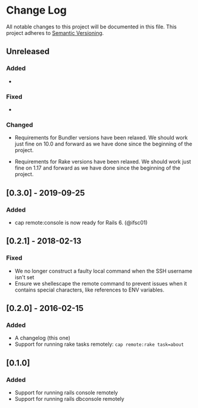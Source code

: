 # Change Log

All notable changes to this project will be documented in this file.
This project adheres to [Semantic Versioning](http://semver.org/).

## Unreleased

### Added

-

### Fixed

-

### Changed

- Requirements for Bundler versions have been relaxed. We should work just fine on 10.0 and forward as we have done since the beginning of the project.

- Requirements for Rake versions have been relaxed. We should work just fine on 1.17 and forward as we have done since the beginning of the project.

## [0.3.0] - 2019-09-25

### Added

- cap remote:console is now ready for Rails 6. (@ifsc01)

## [0.2.1] - 2018-02-13

### Fixed

- We no longer construct a faulty local command when the SSH username isn't set
- Ensure we shellescape the remote command to prevent issues when it contains special characters, like references to ENV variables.

## [0.2.0] - 2016-02-15

### Added

- A changelog (this one)
- Support for running rake tasks remotely: `cap remote:rake task=about`

## [0.1.0]

### Added

- Support for running rails console remotely
- Support for running rails dbconsole remotely
